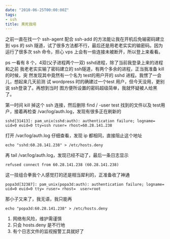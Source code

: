 ```yaml
---
date: "2010-06-25T00:00:00Z"
tags:
- ssh
title: 黑死我唠
---
```


之前一直在找一个 ssh-agent 配合 ssh-add 的方法能让我在开机后免输密码建立到 vps
的 ssh 隧道，试了很多方法都不行，最后还是用老老实实的输密码。因为运行了很多次
ssh 命令，担心 vps 上会有一些连接未被断开，所以登上来看看。

ps 一看有 8 个，4双(父子进程两个一双) sshd进程，除了当前我登录上来的进程和之前
我老老实实输了密码建立的 ssh隧道，有两个多余的进程，正当我准备 kill 的时候，突
然发现其中竟然有一个名为 test的用户开的 sshd 进程。我愣了一会儿，想起来几天前测
试 wordpress 时的确建过一个test 用户，但今天没用，更别说 ssh登录了。再想到当时
图方便所设置的密码超级简单，我就怀疑被人给黑了。

第一时间 kill 掉这个 ssh 连接，然后删除 find / -user test 找到的文件以及 test用
户，接着再检查 /var/log/auth.log，发现有很多正在刷新的

    sshd[31413]: pam_unix(sshd:auth): authentication failure; logname= uid=0 euid=0 tty=ssh ruser= rhost=60.28.141.238

打开 /var/log/auth.log 仔细查看，发现 ip 都相同，直接阻止这个地址

    echo "sshd:60.28.141.238" > /etc/hosts.deny

再 tail /var/log/auth.log，发现已经不动了，最后一条日志显示

    refused connect from 60.28.141.238 (60.28.141.238)

这一技组合拳我个人感觉打的还是相当犀利的，正准备收了神通

    popa3d[32387]: pam_unix(popa3d:auth): authentication failure; logname= uid=0 euid=0 tty= ruser= rhost=  user=root

那小子又来了，我无语，我只能再

    echo "popa3d:60.28.141.238" > /etc/hosts.deny

1. 网络有风险，维护需谨慎  
2. 只会 hosts.deny 是不行地  
3. 有个日志文件的监视报警工具就好了
